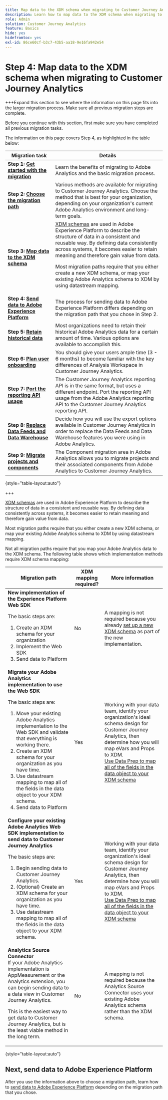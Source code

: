 ```yaml
---
title: Map data to the XDM schema when migrating to Customer Journey Analytics
description: Learn how to map data to the XDM schema when migrating to Customer Journey Analytics
role: Admin
solution: Customer Journey Analytics
feature: Basics
hide: yes
hidefromtoc: yes
exl-id: 86ce60cf-b3c7-43b5-aa18-9e16fa942e54
---
```

# Step 4: Map data to the XDM schema when migrating to Customer Journey Analytics

+++Expand this section to see where the information on this page fits into the larger migration process. Make sure all previous migration steps are complete.

Before you continue with this section, first make sure you have completed all previous migration tasks.

The information on this page covers Step 4, as highlighted in the table below: 

| Migration task | Details |
|---------|----------|
| **Step 1: [Get started with the migration](/help/getting-started/cja-migration/cja-migration-getstarted.md)** | Learn the benefits of migrating to Adobe Analytics and the basic migration process. |
| **Step 2: [Choose the migration path](/help/getting-started/cja-migration/cja-migration-path.md)** | Various methods are available for migrating to Customer Journey Analytics. Choose the method that is best for your organization, depending on your organization's current Adobe Analytics environment and long-term goals. | 
| <span class="preview">**Step 3: [Map data to the XDM schema](/help/getting-started/cja-migration/cja-migration-xdm.md)**</span> | <span class="preview">[XDM schemas](https://experienceleague.adobe.com/en/docs/experience-platform/xdm/home#xdm-schemas) are used in Adobe Experience Platform to describe the structure of data in a consistent and reusable way. By defining data consistently across systems, it becomes easier to retain meaning and therefore gain value from data.<p>Most migration paths require that you either create a new XDM schema, or map your existing Adobe Analytics schema to XDM by using datastream mapping.</p></span>  |
| **Step 4: [Send data to Adobe Experience Platform](/help/getting-started/cja-migration/cja-migration-send-to-platform.md)** | The process for sending data to Adobe Experience Platform differs depending on the migration path that you chose in Step 2. | 
| **Step 5: [Retain historical data](/help/getting-started/cja-migration/cja-migration-historical-data.md)** | Most organizations need to retain their historical Adobe Analytics data for a certain amount of time. Various options are available to accomplish this.  | 
| **Step 6: [Plan user onboarding](/help/getting-started/cja-migration/cja-migration-onboarding.md)** | You should give your users ample time (3 - 6 months) to become familiar with the key differences of Analysis Workspace in Customer Journey Analytics. | 
| **Step 7: [Port the reporting API usage](/help/getting-started/cja-migration/cja-migration-api.md)** | The Customer Journey Analytics reporting API is in the same format, but uses a different endpoint. Port the reporting API usage from the Adobe Analytics reporting API to the Customer Journey Analytics reporting API. | 
| **Step 8: [Replace Data Feeds and Data Warehouse](/help/getting-started/cja-migration/cja-migration-export-options.md)** | Decide how you will use the export options available in Customer Journey Analytics in order to replace the Data Feeds and Data Warehouse features you were using in Adobe Analytics.  |
| **Step 9: [Migrate projects and components](/help/getting-started/cja-migration/cja-migration-projects.md)** | The Component migration area in Adobe Analytics allows you to migrate projects and their associated components from Adobe Analytics to Customer Journey Analytics.  |

{style="table-layout:auto"}

+++

[XDM schemas](https://experienceleague.adobe.com/en/docs/experience-platform/xdm/home#xdm-schemas) are used in Adobe Experience Platform to describe the structure of data in a consistent and reusable way. By defining data consistently across systems, it becomes easier to retain meaning and therefore gain value from data.<p>Most migration paths require that you either create a new XDM schema, or map your existing Adobe Analytics schema to XDM by using datastream mapping.</p>

Not all migration paths require that you map your Adobe Analytics data to the XDM schema. The following table shows which implementation methods require XDM schema mapping:
 

| Migration path | XDM mapping required? | More information |
|---------|----------|---------|
| **New implementation of the Experience Platform Web SDK**<p>The basic steps are:</p><ol><li>Create an XDM schema for your organization</li><li>Implement the Web SDK</li><li>Send data to Platform</li></ol>| No | A mapping is not required because you already [set up a new XDM schema](https://experienceleague.adobe.com/en/docs/analytics-platform/using/cja-data-ingestion/ingest-use-guides/edge-network/aepwebsdk#set-up-a-schema) as part of the new implementation. |
| **Migrate your Adobe Analytics implementation to use the Web SDK**<p>The basic steps are:</p><ol><li>Move your existing Adobe Analytics implementation to the Web SDK and validate that everything is working there.</li><li>Create an XDM schema for your organization as you have time.</li><li>Use datastream mapping to map all of the fields in the data object to your XDM schema.</li><li>Send data to Platform</li></ol> | Yes | Working with your data team, identify your organization's ideal schema design for Customer Journey Analytics, then determine how you will map eVars and Props to XDM.</br>[Use Data Prep to map all of the fields in the data object to your XDM schema](https://experienceleague.adobe.com/en/docs/experience-platform/data-prep/home) |
| **Configure your existing Adobe Analytics Web SDK implementation to send data to Customer Journey Analytics**<p>The basic steps are:</p><ol><li>Begin sending data to Customer Journey Analytics.<!-- What's involved here? Just point it at CJA? --></li><li>(Optional) Create an XDM schema for your organization as you have time.</li><li>Use datastream mapping to map all of the fields in the data object to your XDM schema.</li></ol>  | Yes | Working with your data team, identify your organization's ideal schema design for Customer Journey Analytics, then determine how you will map eVars and Props to XDM.</br>[Use Data Prep to map all of the fields in the data object to your XDM schema](https://experienceleague.adobe.com/en/docs/experience-platform/data-prep/home) |
| **Analytics Source Connector**</br>If your Adobe Analytics implementation is AppMeasurement or the Analytics extension, you can begin sending data to a data view in Customer Journey Analytics.<p>This is the easiest way to get data to Customer Journey Analytics, but is the least viable method in the long term.</p>  | No | A mapping is not required because the Analytics Source Connector uses your existing Adobe Analytics schema rather than the XDM schema. |

{style="table-layout:auto"}

<!-- Does it benefit the customer to do this all at the same time if they're using multiple AEP apps? If so, have multiple sections like this. Or can they do CJA first and AJO later?

### Plan data mapping for Customer Journey Analytics


### Plan data mapping for Customer Journey analytics and other Adobe Experience platform applications

-->

## Next, send data to Adobe Experience Platform

After you use the information above to choose a migration path, learn how to [send data to Adobe Experience Platform](/help/getting-started/cja-migration/cja-migration-send-to-platform.md) depending on the migration path that you chose.
